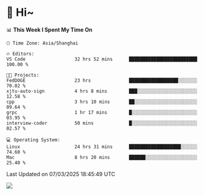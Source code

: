 # 👋 Hi~

<!--START_SECTION:waka-->
📊 **This Week I Spent My Time On** 

```text
🕑︎ Time Zone: Asia/Shanghai

🔥 Editors: 
VS Code                  32 hrs 52 mins      █████████████████████████   100.00 % 

🐱‍💻 Projects: 
FedDOGE                  23 hrs              ██████████████████░░░░░░░   70.02 % 
xjtu-auto-sign           4 hrs 8 mins        ███░░░░░░░░░░░░░░░░░░░░░░   12.58 % 
cpp                      3 hrs 10 mins       ██░░░░░░░░░░░░░░░░░░░░░░░   09.64 % 
grpc                     1 hr 17 mins        █░░░░░░░░░░░░░░░░░░░░░░░░   03.95 % 
interview-coder          50 mins             █░░░░░░░░░░░░░░░░░░░░░░░░   02.57 % 

💻 Operating System: 
Linux                    24 hrs 31 mins      ███████████████████░░░░░░   74.60 % 
Mac                      8 hrs 20 mins       ██████░░░░░░░░░░░░░░░░░░░   25.40 % 
```


 Last Updated on 07/03/2025 18:45:49 UTC
<!--END_SECTION:waka-->

![](https://komarev.com/ghpvc/?username=lvdongyi&label=Profile%20views&color=0e75b6&style=flat)
<!---
lvdongyi/lvdongyi is a ✨ special ✨ repository because its `README.md` (this file) appears on your GitHub profile.
You can click the Preview link to take a look at your changes.
--->
